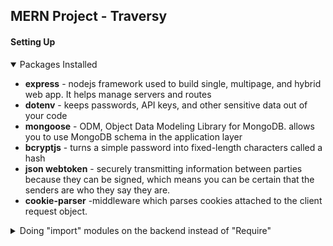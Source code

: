 ## MERN Project - Traversy 

#### Setting Up 


<details open>
<summary>Packages Installed</summary>
<ul>
    <li><strong>express</strong> - nodejs framework used to build single, multipage, and hybrid web app. It helps manage servers and routes</li>
    <li><strong>dotenv</strong> - keeps passwords, API keys, and other sensitive data out of your code</li>
    <li><strong>mongoose</strong> - ODM, Object Data Modeling Library for MongoDB. allows you to use MongoDB schema in the application layer</li>
    <li><strong>bcryptjs</strong> - turns a simple password into fixed-length characters called a hash</li>
    <li><strong>json webtoken</strong> - securely transmitting information between parties because they can be signed, which means you can be certain that the senders are who they say they are.</li>
    <li><strong>cookie-parser</strong> -middleware which parses cookies attached to the client request object.</li>
</ul>
</details>

<details>
<summary>Doing "import" modules on the backend instead of "Require" </summary>
- Adding <code>  "type": "module",
</code> to the package.json file

</details>


